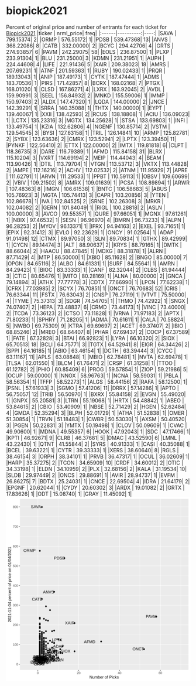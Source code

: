 # biopick2021
Percent of original price and number of entrants for each ticket for [Biopick2021](https://twitter.com/hashtag/Biopick2021)
|ticker | nrml_price| freq|
|:------|----------:|----:|
|SAVA   |  799.15374|    2|
|ORMP   |  576.55172|    1|
|PDSB   |  539.47368|   13|
|ANVS   |  368.22086|    8|
|CATB   |  332.00000|    2|
|BCYC   |  294.42706|    4|
|GRTS   |  274.93857|    6|
|PAVM   |  242.29075|   58|
|EOLS   |  236.87500|    1|
|PLXP   |  233.91304|    1|
|BLU    |  231.25000|    3|
|KDMN   |  231.21951|    1|
|AUPH   |  224.44608|    4|
|LIFE   |  221.91436|    5|
|XAIR   |  209.38023|   18|
|AMRS   |  207.69231|    1|
|ATNF   |  201.59363|    1|
|RUBY   |  190.02433|    1|
|PRQR   |  189.13043|    1|
|ANIP   |  187.49173|    1|
|CYTK   |  187.47444|    1|
|ADMS   |  183.70536|    1|
|PIRS   |  171.42857|    8|
|BCRX   |  168.02168|    7|
|PTGX   |  168.01020|    1|
|CLSD   |  167.86271|    4|
|LXRX   |  163.92045|    2|
|AVDL   |  159.90991|    3|
|SEEL   |  156.84932|    2|
|MNKD   |  155.59006|    1|
|IMMP   |  150.97403|    2|
|ALDX   |  147.47320|    1|
|LQDA   |  144.00000|    2|
|JNCE   |  142.39291|    1|
|SRRA   |  140.35088|    1|
|THTX   |  140.00000|    1|
|EYPT   |  139.40067|    1|
|XXII   |  138.42593|    2|
|RCUS   |  138.18808|    1|
|ACIU   |  136.09023|    1|
|LCTX   |  135.23316|    3|
|MGTX   |  134.25628|    1|
|STSA   |  133.69803|    1|
|INFI   |  133.49754|    1|
|KZIA   |  132.62806|    4|
|NGENF  |  130.85714|    2|
|VSTM   |  129.54545|    3|
|BYSI   |  127.63158|    1|
|TRIL   |  126.14841|   10|
|ARMP   |  125.82781|    2|
|SYBX   |  123.63636|    2|
|CMRX   |  123.52941|    2|
|LPTX   |  123.39450|   11|
|PYNKF  |  122.56410|    2|
|ETTX   |  122.00000|    2|
|IMTX   |  119.81818|    6|
|CLPT   |  118.36735|    3|
|DARE   |  116.79389|    1|
|AFMD   |  115.84158|   31|
|BLRX   |  115.10204|    3|
|VXRT   |  114.69194|    2|
|MEIP   |  114.44043|    4|
|BEAM   |  113.90426|    1|
|DTIL   |  113.79704|    1|
|VTGN   |  113.53712|    3|
|VKTX   |  113.44828|    2|
|AMPE   |  112.16216|    2|
|ACHV   |  112.02532|    2|
|ATNM   |  111.95929|    7|
|APRE   |  111.62791|    1|
|ARVN   |  111.29533|    1|
|PPBT   |  110.59113|    1|
|OBSV   |  109.60699|    2|
|VBIV   |  109.21502|    8|
|AMRX   |  109.01639|    1|
|PCSA   |  108.89894|    1|
|ARWR   |  107.48363|    8|
|IMGN   |  106.61538|    1|
|BNTC   |  106.58683|    5|
|ABUS   |  105.76923|    3|
|MGTA   |  105.74413|    3|
|CAPR   |  103.20856|    3|
|YTEN   |  102.86678|    1|
|IVA    |  102.84525|    2|
|SRNE   |  102.26308|    3|
|MRKR   |  102.04082|    2|
|GERN   |  101.84049|    1|
|RIGL   |  100.28818|    2|
|ASLN   |  100.00000|    3|
|AVCO   |   99.55357|    1|
|QURE   |   97.66051|    1|
|MGNX   |   97.61261|    1|
|NBIX   |   97.46532|    1|
|SESN   |   96.96970|    4|
|BMRN   |   96.73233|    1|
|ALPN   |   96.28253|    2|
|MYOV   |   96.13371|    1|
|IFRX   |   94.94163|    2|
|EXEL   |   93.71651|    1|
|EPIX   |   92.31412|    3|
|EVLO   |   92.23629|    1|
|ONCY   |   91.02564|    1|
|ADAP   |   91.01498|   12|
|CTMX   |   89.97050|    3|
|SLN    |   89.70834|    1|
|GTHX   |   89.42999|    1|
|CYCN   |   89.14474|    3|
|ALT    |   88.90637|    2|
|KRYS   |   88.79165|    1|
|DMTK   |   88.66044|    2|
|HAACU  |   88.47845|    1|
|MDXG   |   88.31878|    1|
|ALRN   |   87.71429|    4|
|MTP    |   86.50000|    1|
|XBIO   |   85.11628|    2|
|BNGO   |   85.00000|    7|
|OPGN   |   84.65116|    2|
|ALBO   |   84.61331|    1|
|SURF   |   84.55641|    1|
|AMRN   |   84.29423|    1|
|BIOC   |   83.33333|    1|
|CANF   |   82.32044|    2|
|CLBS   |   81.94444|    3|
|CTIC   |   80.65476|    1|
|MITO   |   80.28169|    1|
|ALNA   |   80.00000|    2|
|GNCA   |   79.14894|    3|
|ATHX   |   77.77778|    3|
|CDTX   |   77.66990|    1|
|LPCN   |   77.62238|    1|
|CFRX   |   77.03985|    2|
|SCYX   |   76.70851|    1|
|ONCT   |   76.70683|   52|
|CRIS   |   76.63344|   11|
|FSTX   |   76.63043|    2|
|CNSP   |   76.27119|    1|
|VTVT   |   75.50000|    4|
|TYME   |   75.37313|    3|
|SDGR   |   74.54705|    1|
|THMO   |   74.42922|    1|
|SNGX   |   74.07407|    2|
|HEPA   |   73.48837|    6|
|CRMD   |   73.44173|    1|
|VINC   |   73.40000|    2|
|TCDA   |   73.36123|    2|
|CTSO   |   73.11828|    1|
|VRNA   |   71.97183|    2|
|APTX   |   71.80233|    1|
|SPHRY  |   71.28205|    1|
|ADMA   |   70.61611|    1|
|CALA   |   70.58824|    5|
|NWBO   |   69.75309|    9|
|KTRA   |   69.69697|    2|
|ACET   |   69.37407|    2|
|IBIO   |   68.85246|    2|
|MREO   |   68.64407|    8|
|PHAR   |   67.69437|    2|
|COCP   |   67.37589|    1|
|FATE   |   67.32828|    3|
|BTAI   |   66.92823|    1|
|LYRA   |   66.10320|    2|
|SIOX   |   65.70513|   18|
|BCLI   |   64.75771|    3|
|TGTX   |   64.52941|    8|
|EIGR   |   64.34426|    2|
|SPPI   |   64.16185|    1|
|ABIO   |   63.46154|    1|
|DCTH   |   63.39444|    3|
|CYCC   |   63.11167|   11|
|APLS   |   63.08848|    1|
|MBIO   |   62.78481|    1|
|NVTA   |   62.69478|    1|
|TLSA   |   62.01550|    1|
|BLCM   |   61.76471|    2|
|CRSP   |   61.31258|    1|
|TTOO   |   61.12782|    2|
|PHIO   |   60.85409|    6|
|PROG   |   59.57854|    1|
|ZIOP   |   59.21986|    5|
|OCUP   |   59.00000|    1|
|NNOX   |   58.96763|    1|
|NCNA   |   58.59031|    1|
|PBLA   |   58.56354|    1|
|TFFP   |   58.52273|    1|
|ALGS   |   58.44156|    2|
|RAFA   |   58.12500|    1|
|PSNL   |   57.61933|    3|
|SGMO   |   57.41206|   11|
|DRRX   |   57.14286|    1|
|APTO   |   56.75057|   12|
|TRIB   |   56.50970|    1|
|BXRX   |   55.84158|    2|
|EVGN   |   55.49020|    1|
|GNPX   |   55.20581|    3|
|LTRN   |   55.19068|    1|
|HRTX   |   54.48842|    1|
|ABEO   |   53.84615|    2|
|CBIO   |   53.40909|    1|
|NBSE   |   52.71429|    2|
|HGEN   |   52.62484|    4|
|GMDA   |   52.35294|    3|
|BLPH   |   52.01729|    1|
|ATHA   |   51.52838|    1|
|OMER   |   51.30854|    1|
|TRVN   |   51.18483|    1|
|CWBR   |   50.53030|    1|
|AXSM   |   50.40520|    3|
|PGEN   |   50.22831|    3|
|YMTX   |   50.19498|    1|
|CLOV   |   50.09609|    1|
|CVAC   |   49.90600|    1|
|MDNA   |   49.55357|    6|
|HOOK   |   47.92043|    1|
|SDC    |   47.17466|    1|
|KPTI   |   46.92671|    9|
|CLRB   |   46.37681|    5|
|DMAC   |   43.52590|    6|
|LMNL   |   43.22430|    1|
|QTNT   |   41.55844|    2|
|SYRS   |   40.91333|    1|
|CASI   |   40.35088|    1|
|BCEL   |   39.63221|    1|
|CYTR   |   39.33333|    1|
|XERS   |   38.60640|    8|
|RGLS   |   38.46154|    3|
|ORPH   |   38.34101|    1|
|PRVB   |   36.47317|    1|
|OCUL   |   36.02609|    1|
|HARP   |   35.37275|    2|
|TCON   |   34.65909|   10|
|CRDF   |   34.60012|    2|
|OTIC   |   34.33198|    1|
|ELDN   |   34.10959|    2|
|PLX    |   32.68156|    2|
|KALA   |   31.19534|   10|
|SLDB   |   29.97449|    2|
|ONCS   |   29.88691|    1|
|AVIR   |   28.94737|    1|
|EVFM   |   26.86275|    7|
|BDTX   |   25.24031|    1|
|CNCE   |   22.69504|    4|
|IDRA   |   21.64179|    2|
|EPGNF  |   20.62044|    1|
|CYDY   |   20.60302|    3|
|ARDX   |   19.01082|    2|
|GRTX   |   17.83626|    1|
|ODT    |   15.08740|    1|
|GRAY   |   11.45092|    1|
![retvspicks](biopicks.png?raw=true)
